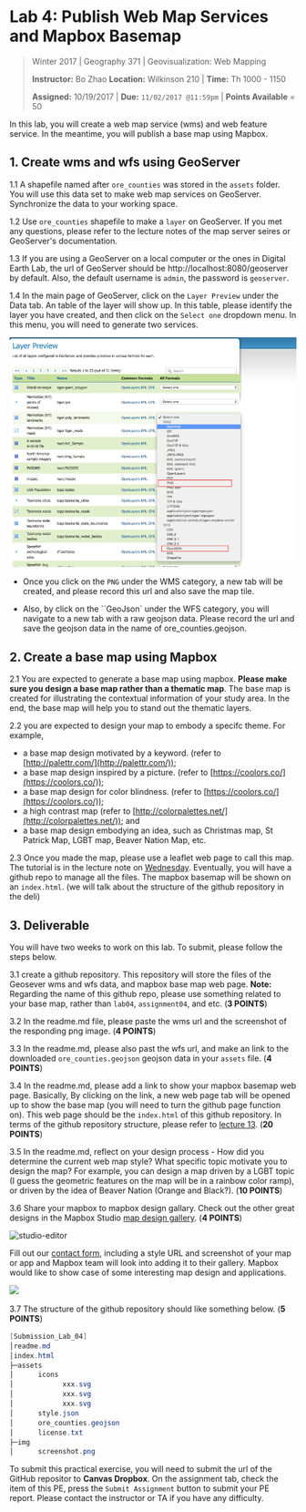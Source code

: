 # Lab 4: Publish Web Map Services and Mapbox Basemap

> Winter 2017 | Geography 371 | Geovisualization: Web Mapping
>
> **Instructor:** Bo Zhao  **Location:** Wilkinson 210 | **Time:** Th 1000 - 1150
>
> **Assigned:** 10/19/2017 | **Due:** `11/02/2017 @11:59pm` | **Points Available** = 50


In this lab, you will create a web map service (wms) and web feature service. In the meantime, you will publish a base map using Mapbox.

## 1. Create wms and wfs using GeoServer

1\.1 A shapefile named after `ore_counties` was stored in the `assets` folder. You will use this data set to make web map services on GeoServer. Synchronize the data to your working space.

1\.2 Use `ore_counties` shapefile to make a `layer` on GeoServer. If you met any questions, please refer to the lecture notes of the map server seires or GeoServer's documentation.

1\.3 If you are using a GeoServer on a local computer or the ones in Digital Earth Lab, the url of GeoServer should be http://localhost:8080/geoserver by default. Also, the default username is `admin`, the password is `geoserver`.

1\.4 In the main page of GeoServer, click on the `Layer Preview` under the Data tab. An table of the layer will show up. In this table, please identify the layer you have created, and then click on the `Select one` dropdown menu. In this menu, you will need to generate two services.

![](img/wms-wfs.png)

- Once you click on the `PNG` under the WMS category, a new tab will be created, and please record this url and also save the map tile.

- Also, by click on the ``GeoJson` under the WFS category, you will navigate to a new tab with a raw geojson data. Please record the url and save the geojson data in the name of ore_counties.geojson.

## 2\. Create a base map using Mapbox


2\.1 You are expected to generate a base map using mapbox. **Please make sure you design a base map rather than a thematic map**. The base map is created for illustrating the contextual information of your study area. In the end, the base map will help you to stand out the thematic layers.

2\.2 you are expected to design your map to embody a specifc theme. For example,

- a base map design motivated by a keyword. (refer to [http://palettr.com/](http://palettr.com/));
- a base map design inspired by a picture. (refer to [https://coolors.co/](https://coolors.co/));
- a base map design for color blindness. (refer to [https://coolors.co/](https://coolors.co/));
- a high contrast map (refer to [http://colorpalettes.net/](http://colorpalettes.net/)); and
- a base map design embodying an idea, such as Christmas map, St Patrick Map, LGBT map, Beaver Nation Map, etc.

2\.3 Once you made the map, please use a leaflet web page to call this map. The tutorial is in the lecture note on [Wednesday](../../lectures/lec13/). Eventually, you will have a github repo to manage all the files. The mapbox basemap will be shown on an `index.html`. (we will talk about the structure of the github repository in the deli)


## 3\. Deliverable

You will have two weeks to work on this lab. To submit, please follow the steps below.

3\.1 create a github repository. This repository will store the files of the Geosever wms and wfs data, and mapbox base map web page.  **Note:** Regarding the name of this github repo, please use something related to your base map, rather than `lab04`, `assignment04`, and etc.  (**3 POINTS**)

3\.2 In the readme.md file, please paste the wms url and the screenshot of the responding png image. (**4 POINTS**)

3\.3 In the readme.md, please also past the wfs url, and make an link to the downloaded `ore_counties.geojson` geojson data in your `assets` file. (**4 POINTS**)

3\.4 In the readme.md, please add a link to show your mapbox basemap web page. Basically, By clicking on the link, a new web page tab will be opened up to show the base map (you will need to turn the github page function on). This web page should be the `index.html` of this github repository. In terms of the github repository  structure, please refer to [lecture 13](../../lectures/lec13/). (**20 POINTS**)

3\.5 In the readme.md, reflect on your design process - How did you determine the current web map style?  What specific topic motivate you to design the map? For example, you can design a map driven by a LGBT topic (I guess the geometric features on the map will be in a rainbow color ramp), or driven by the idea of Beaver Nation (Orange and Black?).  (**10 POINTS**)

3\.6 Share your mapbox to mapbox design gallary. Check out the other great designs in the Mapbox Studio [map design gallery](https://www.mapbox.com/gallery/). (**4 POINTS**)

![studio-editor](https://www.mapbox.com/help/img/screenshots/gallery.gif)

Fill out our [contact form](https://www.mapbox.com/contact/sales/), including a style URL and screenshot of your map or app and Mapbox team will look into adding it to their gallery. Mapbox would like to show case of some interesting map design and applications.

![](img/screenshot.png)

3\.7 The structure of the github repository should like something below. (**5 POINTS**)

```Powershell
[Submission_Lab_04]
│readme.md
│index.html
├─assets
│      icons
│            xxx.svg
│            xxx.svg
│            xxx.svg
│      style.json
│      ore_counties.geojson
│      license.txt
├─img
│      screenshot.png
```


To submit this practical exercise, you will need to submit the url of the GitHub repositor to **Canvas Dropbox**. On the assignment tab,  check the item of this PE, press the `Submit Assignment` button to submit your PE report. Please contact the instructor or TA if you have any difficulty.
